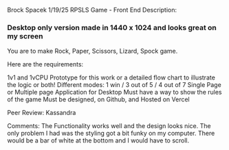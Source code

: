 Brock Spacek 
1/19/25
RPSLS Game - Front End
Description: 

### Desktop only version made in 1440 x 1024 and looks great on my screen
You are to make Rock, Paper, Scissors, Lizard, Spock game.

Here are the requirements:

1v1 and 1vCPU
Prototype for this work or a detailed flow chart to illustrate the logic or both!
Different modes: 1 win / 3 out of 5 / 4 out of 7
Single Page or Multiple page Application for Desktop
Must have a way to show the rules of the game
Must be designed, on Github, and Hosted on Vercel


Peer Review: Kassandra

Comments: The Functionality works well and the design looks nice. The only problem I had was the styling got a bit funky on my computer. There would be a bar of white at the bottom and I would have to scroll. 
